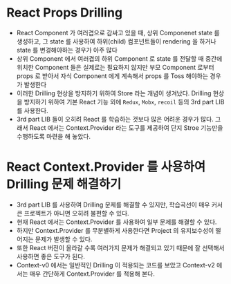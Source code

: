 # React Props Drilling

- React Component 가 여러겹으로 감싸고 있을 때, 상위 Componenet state 를 생성하고, 그 state 를 사용하여 하위(child) 컴포넌트들이 rendering 을 하거나 state 를 변경해야하는 경우가 아주 많다
- 상위 Component 에서 여러겹의 하위 Component 로 state 를 전달할 때 중간에 위치한 Component 들은 실제로는 필요하지 않지만 부모 Component 로부터 props 로 받아서 자식 Component 에게 계속해서 props 를 Toss 해야하는 경우가 발생한다
- 이러한 Drilling 현상을 방지하기 위하여 Store 라는 개념이 생겨났다. Drilling 현상을 방지하기 위하여 기본 React 기능 외에 `Redux`, `Mobx`, `recoil` 등의 3rd part LIB 를 사용한다.
- 3rd part LIB 들이 오히려 React 를 학습하는 것보다 많은 어려운 경우가 많다.
  그래서 React 에서는 Context.Provider 라는 도구를 제공하여 단지 Stroe 기능만을 수행하도록 마련을 해 놓았다.

# React Context.Provider 를 사용하여 Drilling 문제 해결하기

- 3rd part LIB 를 사용하여 Drilling 문제를 해결할 수 있지만, 학습곡선이 매우 커서
  큰 프로젝트가 아니면 오히려 불편할 수 있다.
- 현재 React 에서는 Context.Provider 를 사용하여 일부 문제를 해결할 수 있다.
- 하지만 Context.Provider 를 무분별하게 사용한다면 Project 의 유지보수성이 떨어지는 문제가 발생할 수 있다.
- 또한 React 버전이 올라갈 수록 여러가지 문제가 해결되고 있기 때문에 잘 선택해서 사용하면 좋은 도구가 된다.
- Context-v0 에서는 일반적인 Drilling 이 적용되는 코드를 보았고 Context-v2 에서는 매우 간단하게 Context.Provider 를 적용해 본다.
